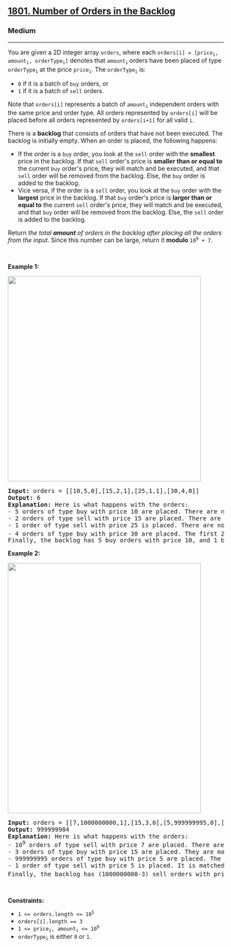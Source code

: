 <h2><a href="https://leetcode.com/problems/number-of-orders-in-the-backlog/">1801. Number of Orders in the Backlog</a></h2><h3>Medium</h3><hr><div><p><font papago-id="15" papago-translate="translated">You are given a 2D integer array </font><code>orders</code><font papago-id="16" papago-translate="translated">, where each </font><code>orders[i] = [price<sub>i</sub>, amount<sub>i</sub>, orderType<sub>i</sub>]</code><font papago-id="17" papago-translate="translated"> denotes that </font><code>amount<sub>i</sub></code><font papago-id="18" papago-translate="cached"><sub papago-id="18-0"> </sub>orders have been placed of type </font><code>orderType<sub>i</sub></code><font papago-id="19" papago-translate="translated"> at the price </font><code>price<sub>i</sub></code><font papago-id="20" papago-translate="translated">. The </font><code>orderType<sub>i</sub></code><font papago-id="21" papago-translate="translated"> is:</font></p>

<ul>
	<li><code>0</code><font papago-id="22" papago-translate="translated"> if it is a batch of </font><code>buy</code><font papago-id="23" papago-translate="translated"> orders, or</font></li>
	<li><code>1</code><font papago-id="24" papago-translate="translated"> if it is a batch of </font><code>sell</code><font papago-id="25" papago-translate="translated"> orders.</font></li>
</ul>

<p><font papago-id="26" papago-translate="translated">Note that </font><code>orders[i]</code><font papago-id="27" papago-translate="translated"> represents a batch of </font><code>amount<sub>i</sub></code><font papago-id="28" papago-translate="translated"> independent orders with the same price and order type. All orders represented by </font><code>orders[i]</code><font papago-id="29" papago-translate="translated"> will be placed before all orders represented by </font><code>orders[i+1]</code><font papago-id="30" papago-translate="translated"> for all valid </font><code>i</code><font papago-id="31" papago-translate="translated">.</font></p>

<p papago-id="32" papago-translate="cached">There is a <strong papago-id="32-1">backlog</strong> that consists of orders that have not been executed. The backlog is initially empty. When an order is placed, the following happens:</p>

<ul>
	<li><font papago-id="33" papago-translate="translated">If the order is a </font><code>buy</code><font papago-id="34" papago-translate="translated"> order, you look at the </font><code>sell</code><font papago-id="35" papago-translate="cached"> order with the <strong papago-id="35-1">smallest</strong> price in the backlog. If that </font><code>sell</code><font papago-id="36" papago-translate="cached"> order's price is <strong papago-id="36-1">smaller than or equal to</strong> the current </font><code>buy</code><font papago-id="37" papago-translate="translated"> order's price, they will match and be executed, and that </font><code>sell</code><font papago-id="38" papago-translate="translated"> order will be removed from the backlog. Else, the </font><code>buy</code><font papago-id="39" papago-translate="translated"> order is added to the backlog.</font></li>
	<li><font papago-id="40" papago-translate="translated">Vice versa, if the order is a </font><code>sell</code><font papago-id="41" papago-translate="translated"> order, you look at the </font><code>buy</code><font papago-id="42" papago-translate="cached"> order with the <strong papago-id="42-1">largest</strong> price in the backlog. If that </font><code>buy</code><font papago-id="43" papago-translate="cached"> order's price is <strong papago-id="43-1">larger than or equal to</strong> the current </font><code>sell</code><font papago-id="44" papago-translate="translated"> order's price, they will match and be executed, and that </font><code>buy</code><font papago-id="45" papago-translate="translated"> order will be removed from the backlog. Else, the </font><code>sell</code><font papago-id="46" papago-translate="translated"> order is added to the backlog.</font></li>
</ul>

<p><font papago-id="47" papago-translate="cached">Return <em papago-id="47-1">the total <strong papago-id="47-1-1">amount</strong> of orders in the backlog after placing all the orders from the input</em>. Since this number can be large, return it <strong papago-id="47-3">modulo</strong></font> <code>10<sup>9</sup> + 7</code><font papago-id="48" papago-translate="translated">.</font></p>

<p>&nbsp;</p>
<p><strong>Example 1:</strong></p>
<img alt="" src="https://assets.leetcode.com/uploads/2021/03/11/ex1.png" style="width: 450px; height: 479px;">
<pre><strong>Input:</strong> orders = [[10,5,0],[15,2,1],[25,1,1],[30,4,0]]
<strong>Output:</strong> 6
<strong>Explanation:</strong> Here is what happens with the orders:
- 5 orders of type buy with price 10 are placed. There are no sell orders, so the 5 orders are added to the backlog.
- 2 orders of type sell with price 15 are placed. There are no buy orders with prices larger than or equal to 15, so the 2 orders are added to the backlog.
- 1 order of type sell with price 25 is placed. There are no buy orders with prices larger than or equal to 25 in the backlog, so this order is added to the backlog.
- 4 orders of type buy with price 30 are placed. The first 2 orders are matched with the 2 sell orders of the least price, which is 15 and these 2 sell orders are removed from the backlog. The 3<sup>rd</sup> order is matched with the sell order of the least price, which is 25 and this sell order is removed from the backlog. Then, there are no more sell orders in the backlog, so the 4<sup>th</sup> order is added to the backlog.
Finally, the backlog has 5 buy orders with price 10, and 1 buy order with price 30. So the total number of orders in the backlog is 6.
</pre>

<p><strong>Example 2:</strong></p>
<img alt="" src="https://assets.leetcode.com/uploads/2021/03/11/ex2.png" style="width: 450px; height: 584px;">
<pre><strong papago-id="11-0">Input:</strong> orders = [[7,1000000000,1],[15,3,0],[5,999999995,0],[5,1,1]]
<strong papago-id="11-2">Output:</strong> 999999984
<strong papago-id="11-4">Explanation:</strong> Here is what happens with the orders:
- 10<sup papago-id="11-6">9</sup> orders of type sell with price 7 are placed. There are no buy orders, so the 10<sup papago-id="11-8">9</sup> orders are added to the backlog.
- 3 orders of type buy with price 15 are placed. They are matched with the 3 sell orders with the least price which is 7, and those 3 sell orders are removed from the backlog.
- 999999995 orders of type buy with price 5 are placed. The least price of a sell order is 7, so the 999999995 orders are added to the backlog.
- 1 order of type sell with price 5 is placed. It is matched with the buy order of the highest price, which is 5, and that buy order is removed from the backlog.
Finally, the backlog has (1000000000-3) sell orders with price 7, and (999999995-1) buy orders with price 5. So the total number of orders = 1999999991, which is equal to 999999984 % (10<sup papago-id="11-10">9</sup> + 7).
</pre>

<p>&nbsp;</p>
<p><strong>Constraints:</strong></p>

<ul>
	<li><code>1 &lt;= orders.length &lt;= 10<sup>5</sup></code></li>
	<li><code>orders[i].length == 3</code></li>
	<li><code>1 &lt;= price<sub>i</sub>, amount<sub>i</sub> &lt;= 10<sup>9</sup></code></li>
	<li><code>orderType<sub>i</sub></code><font> is either </font><code>0</code><font> or </font><code>1</code><font>.</font></li>
</ul></div>